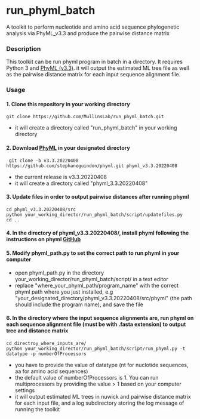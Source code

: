 # run_phyml_batch
A toolkit to perform nucleotide and amino acid sequence phylogenetic analysis via PhyML_v3.3 and produce the pairwise distance matrix

### Description
This toolkit can be run phyml program in batch in a directory. It requires Python 3 and [PhyML (v3.3)](https://github.com/stephaneguindon/phyml). it will output the estimated ML tree file as well as the pairwise distance matrix for each input sequence alignment file.

### Usage
#### 1. Clone this repository in your working directory
```
git clone https://github.com/MullinsLab/run_phyml_batch.git
```
 - it will create a directory called "run_phyml_batch" in your working directory
#### 2. Download [PhyML](https://github.com/stephaneguindon/phyml) in your designated directory
```
 git clone -b v3.3.20220408 https://github.com/stephaneguindon/phyml.git phyml_v3.3.20220408
```
 - the current release is v3.3.20220408
 - it will create a directory called "phyml_3.3.20220408"
#### 3. Update files in order to output pairwise distances after running phyml
```
cd phyml_v3.3.20220408/src
python your_working_director/run_phyml_batch/script/updatefiles.py
cd ..
```
#### 4. In the directory of phyml_v3.3.20220408/, install phyml following the instructions on phyml [GitHub](https://github.com/stephaneguindon/phyml)
#### 5. Modify phyml_path.py to set the correct path to run phyml in your computer
 - open phyml_path.py in the directory your_working_director/run_phyml_batch/script/ in a text editor
 - replace "where_your_phyml_path/program_name" with the correct phyml path where you just installed, e.g "your_designated_directory/phyml_v3.3.20220408/src/phyml" (the path should include the program name), and save the file
#### 6. In the directory where the input sequence alignments are, run phyml on each sequence alignment file (must be with .fasta extension) to output tree and distance matrix
```
cd directroy_where_inputs_are/
python your_working_director/run_phyml_batch/script/run_phyml.py -t datatype -p numberOfProcessors
```
 - you have to provide the value of datatype (nt for nuclotide sequences, aa for amino acid sequences)
 - the default value of numberOfProcessors is 1. You can run multiprocessors by providing the value > 1 based on your computer settings
 - it will output estimated ML trees in nuwick and pairwise distance matrix for each input file, and a log subdirectory storing the log message of running the toolkit
